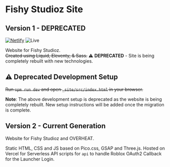 # Fishy Studioz Site
## Version 1 - DEPRECATED
[![Netlify](https://api.netlify.com/api/v1/badges/fb2a9964-aece-4f56-b4ec-13a735f44433/deploy-status)](https://app.netlify.com/sites/fishy-studioz/deploys) ![Live](https://github.com/fishy-studioz/fishy-studioz.github.io/actions/workflows/static.yml/badge.svg)

Website for Fishy Studioz.  
~~Created using Liquid, Eleventy, & Sass.~~ ⚠️ **DEPRECATED** - Site is being completely rebuilt with new technologies.

## ⚠️ Deprecated Development Setup
~~Run `npm run dev` and open `_site/src/index.html` in your browser.~~

**Note**: The above development setup is deprecated as the website is being completely rebuilt. New setup instructions will be added once the migration is complete.

## Version 2 - Current Generation

Website for Fishy Studioz and OVERHEAT.

Static HTML, CSS and JS based on Pico.css, GSAP and Three.js.
Hosted on Vercel for Serverless API scripts for `api` to handle Roblox OAuth2 Callback for the Launcher Login.